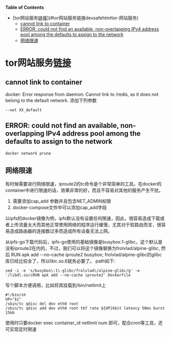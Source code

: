 
<!-- markdown-toc start - Don't edit this section. Run M-x markdown-toc-refresh-toc -->
**Table of Contents**

- [tor网站服务[链接](../dev/safe.html#tor-网站服务)](#tor网站服务链接devsafehtmltor-网站服务)
    - [cannot link to container](#cannot-link-to-container)
    - [ERROR: could not find an available, non-overlapping IPv4 address pool among the defaults to assign to the network](#error-could-not-find-an-available-non-overlapping-ipv4-address-pool-among-the-defaults-to-assign-to-the-network)
    - [网络限速](#网络限速)

<!-- markdown-toc end -->
# tor网站服务[链接](../dev/safe.html#tor-网站服务) 


## cannot link to container

docker: Error response from daemon: Cannot link to /redis, as it does not belong to the default network.
添加下列参数

```
--net XX_default
```

## ERROR: could not find an available, non-overlapping IPv4 address pool among the defaults to assign to the network

``` bash
docker network prune
```

## 网络限速

有时候需要进行网络限速，iproute2的tc命令是个非常简单的工具。在docker的container中进行限速的话，效果非常的好，而且不容易对其他的服务产生干扰。

1. 需要添加cap_add 参数并且包含NET_ADMIN权限
2. docker-compose文件中可以添加cap_add字段

以ipfs的docker镜像为例，ipfs默认没有设置任何限速，因此，很容易造成下载或者上传流量太大而其他正常使用网络的程序运行缓慢，尤其对于软路由而言，很容易造成路由器的连接数过多而造成所有设备无法上网。

从ipfs-go下载代码后，ipfs-go使用的基础镜像是busybox:1-glibc，这个默认是没有iproute2在内的，不过，我们可以将这个镜像替换为frolvlad/alpine-glibc, 然后 RUN apk add --no-cache iproute2 busybox; frolvlad/alpine-glibc的glibc库已经比较全了，所以libc.so.6就务必要了。 path如下:
```
sed -i -e 's/busybox\:1\-glibc/frolvlad\/alpine-glibc/g' -e '/libdl.so/cRUN apk add --no-cache iproute2' Dockerfile
```
写个脚本方便调用，比如将其挂载到/bin/netlimit上
```
#!/bin/sh
UP="$1"
/sbin/tc qdisc del dev eth0 root
/sbin/tc qdisc add dev eth0 root tbf rate ${UP}kbit latency 50ms burst 15kb

```
使用时只要docker exec container_id netlimit num 即可，配合cron等工具，还可实现定时限速
